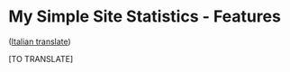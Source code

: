 # My Simple Site Statistics - Features
([Italian translate](AddStoredProcedures_IT.md))  

[TO TRANSLATE]